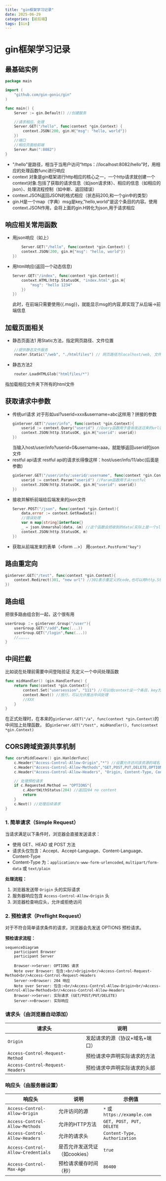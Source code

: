 ```yaml
---
title: "gin框架学习记录"
date: 2025-06-29
categories: [前后端]
tags: [Gin]
---
```

# gin框架学习记录
## 最基础实例
```go
package main

import (
	"github.com/gin-gonic/gin"
)

func main() {
	Server := gin.Default() //创建服务

	//请求相应、处理
	Server.GET("/hello", func(context *gin.Context) {
		context.JSON(200, gin.H{"msg": "hello, world"})
	})
	//端口
	//相应页面给前端
	Server.Run(":8082")
}

```
- "/hello"是路径，相当于当用户访问“https：//localhost:8082/hello”时，用相应的处理函数func进行响应
- context 对象是gin框架进行http相应的核心之一，一个http请求就创建一个context对象.包括了获取的请求信息（如json请求体）、相应的信息（如相应的json）、处理流程控制（如中断、返回错误）
- context.JSON返回JSON的格式相应（状态码200,和一个gin中的类型）
- gin.H是一个map（字典）msg是key,"hello,world"是这个条目的内容。使用context.JSON作用，会将上面的gin.H转化为json,用于请求相应
## 响应相关常用函数
- 用json响应（如上）
	```go
		Server.GET("/hello", func(context *gin.Context) {
		context.JSON(200, gin.H{"msg": "hello, world"})
	})
	```
- 用html响应(返回一个动态信息)
	```go
	Server.GET("/index", func(context *gin.Context){
		context.HTML(http.StatusOK, "index.html",gin.H{
			"msg": "hello 1234"
		})
	})
	```
	此时，在前端只需要使用{{.msg}}，就能显示msg的内容,即实现了从后端->前端信息
## 加载页面相关
- 静态页面法1
用Static方法，指定网页路径、文件位置
```go
	//提供静态文件服务
	router.Static("/web", "./htmlfiles") // 网页路径为localhost/web, 文件在htmlfiles文件夹下
```
- 静态方法2
```go
	router.LoadHTMLGlob("htmlfiles/*")
```
指加载相应文件夹下所有的html文件
## 获取请求中参数
- 传统url请求
	对于形如usl?userid=xxx&username=abc这样用？拼接的参数
	```go
	ginServer.GET("/user/info", func(context *gin.Context){
		userid := context.Query("userid") //Query函数用于查询发送过来的url请求
		context.JSON(http.StatusOK, gin.H{"userid": userid})
	})
	```
	当输入host/user/info?userid=0&username=aaa，就能够返回userid的json文件
- restful api请求
	restful api的请求长得像这样：host/user/info/11/abc(后面是参数)
	```go
	ginServer.GET("/user/info/:userid/:username", func(context *gin.Context){
		userid := context.Param("userid") //Param函数用于从restful
		context.JSON(http.StatusOK, gin.H{"userid": userid})
	})	
	```
- 接收并解析前端给后端发来的json文件
	```go
	Server.POST("/json", func(context *gin.Context){
		data,error := context.GetRawData()
		//错误处理
		var m map[string]interface{}
		_ = json.Unmarshal(data, &m) //这个函数会把收到的data(实际上是一个slice, 解析到map里,变成字典，就和可以返回的json文件一样
		context.JSON(http.StatusOK, m)
	})
	```
- 获取从前端发来的表单（<form ...>）
	用`context.PostForm("key")`

## 路由重定向
```go
ginServer.GET("/test", func(context *gin.Context){
	context.Redirect(301, "new url") //301表示重定义的code,也可以用http.StatusMovedPermanently
})
```
## 路由组
把很多路由组合到一起，这个很有用
```go
userGroup ：= ginServer.Group("/user"){
	userGroup.GET("/add",func(...))
	userGroup.GET("/login",func(...))
	//。。。。。。
}
```
## 中间拦截
比如说在处理前需要中间登陆验证
先定义一个中间处理函数
```go
func midHandler() (gin.HandlerFunc) {
	return func(context *gin.Context){
		context.Set("usersession", "111") //可以给context设一个条目，key为usersession,之后的处理时就可以读到
		context.Next() //放行，可以允许推出中间处理
		//XXX
	}
}
```
在正式处理时，在本来的`ginServer.GET("/a", func(context *gin.Context)`的中间加上处理函数，
如`ginServer.GET("/test", midHandler(), func(context *gin.Context)`

## CORS跨域资源共享机制

``` go
func corsMiddleware() gin.HanlderFunc{
	c.Header("Access-Control-Allow-Origin","*") //设置允许访问该资源的域名
	c.Header("Access-Control-Allow-Methods","GET,POST,PUT,DELETE,OPTIONS") //设置允许的HTTP方法
	c.Header("Access-Control-Allow-Headers", "Origin, Content-Type, Content-Length, Accept-Encoding, X-CSRF-Token, Authorization") //设置允许的请求头

	// 处理预检请求
	if c.Requested.Method == "OPTIONS"{
		c.AbortWithStatus(204) //返回204 no content
		return
	}
	c.Next() //处理后续请求
}
```

### 1. 简单请求（Simple Request）

当请求满足以下条件时，浏览器会直接发送请求：
- 使用 GET、HEAD 或 POST 方法
- 请求头仅包含：Accept、Accept-Language、Content-Language、Content-Type
- Content-Type 为：`application/x-www-form-urlencoded`, `multipart/form-data` 或 `text/plain`

**处理流程：**
1. 浏览器发送带 `Origin` 头的实际请求
2. 服务器响应包含 `Access-Control-Allow-Origin` 头
3. 浏览器检查响应头，允许或拒绝访问

### 2. 预检请求（Preflight Request）

对于不符合简单请求条件的请求，浏览器会先发送 OPTIONS 预检请求。

**预检请求流程：**
``` mermaid
sequenceDiagram
    participant Browser
    participant Server
    
    Browser->>Server: OPTIONS 请求
    Note over Browser: 包含:<br/>Origin<br/>Access-Control-Request-Method<br/>Access-Control-Request-Headers
    Server->>Browser: 204 响应
    Note over Server: 包含:<br/>Access-Control-Allow-Origin<br/>Access-Control-Allow-Methods<br/>Access-Control-Allow-Headers
    Browser->>Server: 实际请求 (GET/POST/PUT/DELETE)
    Server->>Browser: 实际响应
```

### 请求头（由浏览器自动添加）

| 请求头 | 说明 |
|--------|------|
| `Origin` | 发起请求的源（协议+域名+端口） |
| `Access-Control-Request-Method` | 预检请求中声明实际请求的方法 |
| `Access-Control-Request-Headers` | 预检请求中声明实际请求的头部 |

### 响应头（由服务器设置）

| 响应头 | 说明 | 示例值 |
|--------|------|--------|
| `Access-Control-Allow-Origin` | 允许访问的源 | `*` 或 `https://example.com` |
| `Access-Control-Allow-Methods` | 允许的HTTP方法 | `GET, POST, PUT, DELETE` |
| `Access-Control-Allow-Headers` | 允许的请求头 | `Content-Type, Authorization` |
| `Access-Control-Allow-Credentials` | 是否允许发送凭证（如cookies） | `true` |
| `Access-Control-Max-Age` | 预检请求缓存时间（秒） | `86400` |
